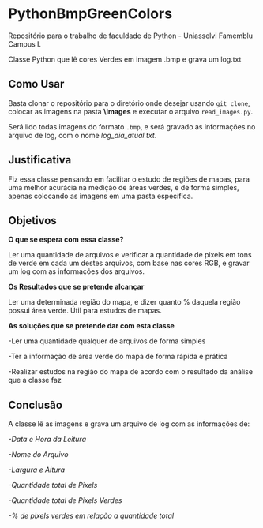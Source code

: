 # PythonBmpGreenColors

Repositório para o trabalho de faculdade de Python - Uniasselvi Famemblu Campus I.

Classe Python que lê cores Verdes em imagem .bmp e grava um log.txt 

## Como Usar

Basta clonar o repositório para o diretório onde desejar usando `git clone`, colocar as imagens na pasta **\images** e executar o arquivo `read_images.py`. 

Será lido todas imagens do formato `.bmp`, e será gravado as informações no arquivo de log, com o nome *log_dia_atual.txt*.

## Justificativa

Fiz essa classe pensando em facilitar o estudo de regiões de mapas, para uma melhor acurácia na medição de áreas verdes, e de forma simples, apenas colocando as imagens em uma pasta específica.

## Objetivos

**O que se espera com essa classe?**

Ler uma quantidade de arquivos e verificar a quantidade de pixels em tons de verde em cada um destes arquivos, com base nas cores RGB, e gravar um log com as informações dos arquivos.

**Os Resultados que se pretende alcançar**

Ler uma determinada região do mapa, e dizer quanto % daquela região possui área verde. Útil para estudos de mapas.

**As soluções que se pretende dar com esta classe**

-Ler uma quantidade qualquer de arquivos de forma simples

-Ter a informação de área verde do mapa de forma rápida e prática

-Realizar estudos na região do mapa de acordo com o resultado da análise que a classe faz

## Conclusão

A classe lê as imagens e grava um arquivo de log com as informações de: 

*-Data e Hora da Leitura*

*-Nome do Arquivo*

*-Largura e Altura*

*-Quantidade total de Pixels*

*-Quantidade total de Pixels Verdes*

*-% de pixels verdes em relação a quantidade total*

